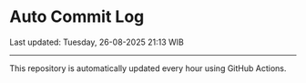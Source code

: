 # Auto Commit Log

Last updated: Tuesday, 26-08-2025 21:13 WIB

---

This repository is automatically updated every hour using GitHub Actions.
